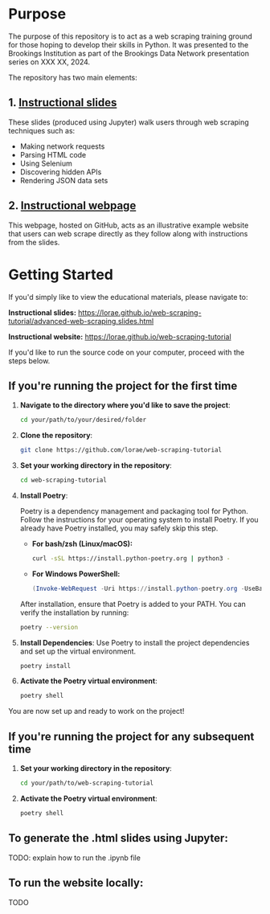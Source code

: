 # Purpose
The purpose of this repository is to act as a web scraping training ground for those hoping to develop their skills in Python. It was presented to the Brookings Institution as part of the Brookings Data Network presentation series on XXX XX, 2024.

The repository has two main elements: 
## 1. **[Instructional slides](https://lorae.github.io/web-scraping-tutorial/advanced-web-scraping.slides.html)** 
These slides (produced using Jupyter) walk users through web scraping techniques such as:
   - Making network requests
   - Parsing HTML code
   - Using Selenium
   - Discovering hidden APIs
   - Rendering JSON data sets
## 2. **[Instructional webpage](https://lorae.github.io/web-scraping-tutorial/)** 
This webpage, hosted on GitHub, acts as an illustrative example website that users can web scrape directly as they follow along with instructions from the slides.

# Getting Started
If you'd simply like to view the educational materials, please navigate to:

**Instructional slides:** https://lorae.github.io/web-scraping-tutorial/advanced-web-scraping.slides.html

**Instructional website:** https://lorae.github.io/web-scraping-tutorial

If you'd like to run the source code on your computer, proceed with the steps below.

## If you're running the project for the first time

1. **Navigate to the directory where you'd like to save the project**:
    ```sh
    cd your/path/to/your/desired/folder
    ```

2. **Clone the repository**:
    ```sh
    git clone https://github.com/lorae/web-scraping-tutorial
    ```

3. **Set your working directory in the repository**:
    ```sh
    cd web-scraping-tutorial
    ```

4. **Install Poetry**:

   Poetry is a dependency management and packaging tool for Python. Follow the instructions for your operating system to install Poetry. If you already have Poetry installed, you may safely skip this step.

    - **For bash/zsh (Linux/macOS):**
      ```sh
      curl -sSL https://install.python-poetry.org | python3 -
      ```

    - **For Windows PowerShell:**
      ```powershell
      (Invoke-WebRequest -Uri https://install.python-poetry.org -UseBasicParsing).Content | python -
      ```

    After installation, ensure that Poetry is added to your PATH. You can verify the installation by running:
   ```sh
   poetry --version
   ```

6. **Install Dependencies**:
    Use Poetry to install the project dependencies and set up the virtual environment.
    ```sh
    poetry install
    ```

7. **Activate the Poetry virtual environment**:
    ```sh
    poetry shell
    ```



You are now set up and ready to work on the project!

## If you're running the project for any subsequent time

1. **Set your working directory in the repository**:
    ```sh
    cd your/path/to/web-scraping-tutorial
    ```
2. **Activate the Poetry virtual environment**:
    ```sh
    poetry shell
    ```
## To generate the .html slides using Jupyter:

TODO: explain how to run the .ipynb file 

## To run the website locally:

TODO


